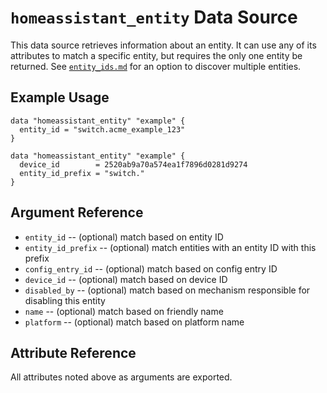 # `homeassistant_entity` Data Source

This data source retrieves information about an entity. It can use any of its attributes to match a specific entity, but requires the only one entity be returned. See [`entity_ids.md`](entity_ids.md) for an option to discover multiple entities.

## Example Usage

```hcl
data "homeassistant_entity" "example" {
  entity_id = "switch.acme_example_123"
}
```

```hcl
data "homeassistant_entity" "example" {
  device_id        = 2520ab9a70a574ea1f7896d0281d9274
  entity_id_prefix = "switch."
}
```

## Argument Reference

* `entity_id` -- (optional) match based on entity ID
* `entity_id_prefix` -- (optional) match entities with an entity ID with this prefix
* `config_entry_id` -- (optional) match based on config entry ID
* `device_id` -- (optional) match based on device ID
* `disabled_by` -- (optional) match based on mechanism responsible for disabling this entity
* `name` -- (optional) match based on friendly name
* `platform` -- (optional) match based on platform name

## Attribute Reference

All attributes noted above as arguments are exported.
